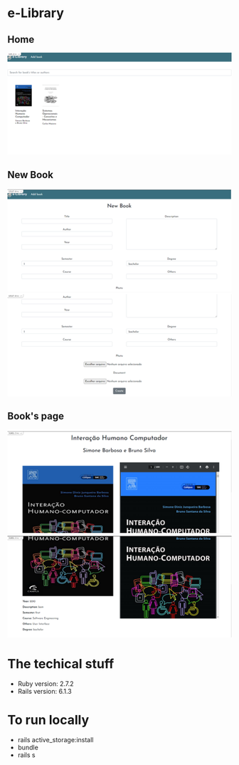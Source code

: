 # e-Library

## Home
![home](app/assets/images/home_elibrary.png)

## New Book
![new_book1](app/assets/images/new_book_elibrary.png)
![new_book2](app/assets/images/new_book_2_elibrary.png)

## Book's page
![book1](app/assets/images/book_1_elibrary.png)
![book2](app/assets/images/book_2_elibrary.png)

# The techical stuff

- Ruby version: 2.7.2
- Rails version: 6.1.3

# To run locally

- rails active_storage:install
- bundle
- rails s
